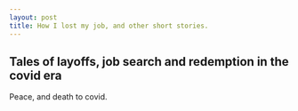 ```yaml
---
layout: post
title: How I lost my job, and other short stories.
---
```


## Tales of layoffs, job search and redemption in the covid era

Peace, and death to covid.
